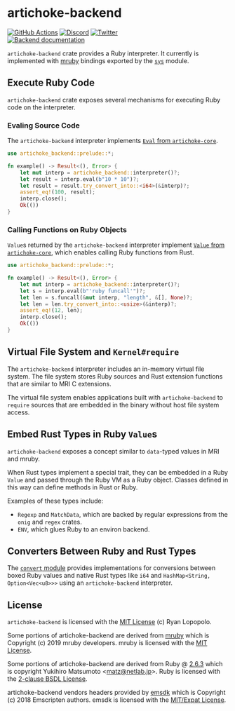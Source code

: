 # artichoke-backend

[![GitHub Actions](https://github.com/artichoke/artichoke/workflows/CI/badge.svg)](https://github.com/artichoke/artichoke/actions)
[![Discord](https://img.shields.io/discord/607683947496734760)](https://discord.gg/QCe2tp2)
[![Twitter](https://img.shields.io/twitter/follow/artichokeruby?label=Follow&style=social)](https://twitter.com/artichokeruby)
<br>
[![Backend documentation](https://img.shields.io/badge/docs-artichoke--backend-blue.svg)](https://artichoke.github.io/artichoke/artichoke_backend/)

`artichoke-backend` crate provides a Ruby interpreter. It currently is
implemented with [mruby] bindings exported by the [`sys`](src/sys) module.

## Execute Ruby Code

`artichoke-backend` crate exposes several mechanisms for executing Ruby code on
the interpreter.

### Evaling Source Code

The `artichoke-backend` interpreter implements [`Eval` from `artichoke-core`].

```rust
use artichoke_backend::prelude::*;

fn example() -> Result<(), Error> {
    let mut interp = artichoke_backend::interpreter()?;
    let result = interp.eval(b"10 * 10")?;
    let result = result.try_convert_into::<i64>(&interp)?;
    assert_eq!(100, result);
    interp.close();
    Ok(())
}
```

### Calling Functions on Ruby Objects

`Value`s returned by the `artichoke-backend` interpreter implement [`Value` from
`artichoke-core`], which enables calling Ruby functions from Rust.

```rust
use artichoke_backend::prelude::*;

fn example() -> Result<(), Error> {
    let mut interp = artichoke_backend::interpreter()?;
    let s = interp.eval(b"'ruby funcall'")?;
    let len = s.funcall(&mut interp, "length", &[], None)?;
    let len = len.try_convert_into::<usize>(&interp)?;
    assert_eq!(12, len);
    interp.close();
    Ok(())
}
```

## Virtual File System and `Kernel#require`

The `artichoke-backend` interpreter includes an in-memory virtual file system.
The file system stores Ruby sources and Rust extension functions that are
similar to MRI C extensions.

The virtual file system enables applications built with `artichoke-backend` to
`require` sources that are embedded in the binary without host file system
access.

## Embed Rust Types in Ruby `Value`s

`artichoke-backend` exposes a concept similar to `data`-typed values in MRI and
mruby.

When Rust types implement a special trait, they can be embedded in a Ruby
`Value` and passed through the Ruby VM as a Ruby object. Classes defined in this
way can define methods in Rust or Ruby.

Examples of these types include:

- `Regexp` and `MatchData`, which are backed by regular expressions from the
  `onig` and `regex` crates.
- `ENV`, which glues Ruby to an environ backend.

## Converters Between Ruby and Rust Types

The [`convert` module](src/convert) provides implementations for conversions
between boxed Ruby values and native Rust types like `i64` and
`HashMap<String, Option<Vec<u8>>>` using an `artichoke-backend` interpreter.

## License

`artichoke-backend` is licensed with the [MIT License](LICENSE) (c) Ryan
Lopopolo.

Some portions of artichoke-backend are derived from [mruby] which is Copyright
(c) 2019 mruby developers. mruby is licensed with the [MIT
License][mruby-license].

Some portions of artichoke-backend are derived from Ruby @ [2.6.3][ruby-2.6.3]
which is copyright Yukihiro Matsumoto \<matz@netlab.jp\>. Ruby is licensed with
the [2-clause BSDL License][ruby-license].

artichoke-backend vendors headers provided by [emsdk] which is Copyright (c)
2018 Emscripten authors. emsdk is licensed with the [MIT/Expat
License][emsdk-license].

[`eval` from `artichoke-core`]:
  https://artichoke.github.io/artichoke/artichoke_core/eval/trait.Eval.html
[`value` from `artichoke-core`]:
  https://artichoke.github.io/artichoke/artichoke_core/value/trait.Value.html
[mruby]: https://github.com/mruby/mruby
[mruby-license]: https://github.com/mruby/mruby/blob/master/LICENSE
[ruby-2.6.3]: https://github.com/ruby/ruby/tree/v2_6_3
[ruby-license]: https://github.com/ruby/ruby/blob/v2_6_3/COPYING
[emsdk]: https://github.com/emscripten-core/emsdk
[emsdk-license]: https://github.com/emscripten-core/emsdk/blob/master/LICENSE
